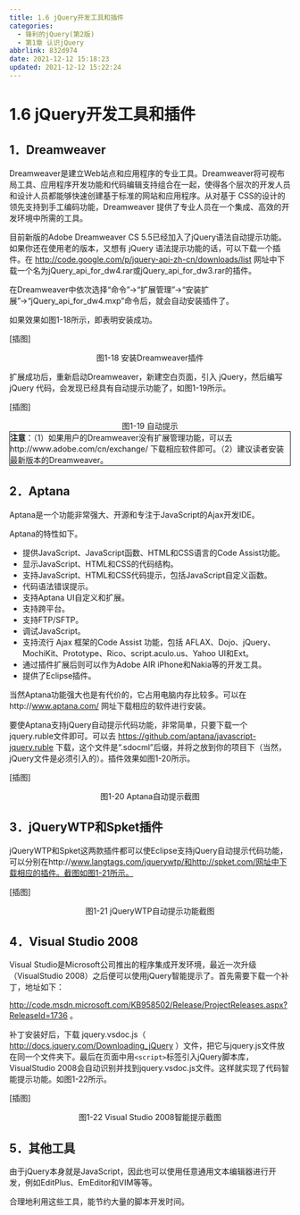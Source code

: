 ```yaml
---
title: 1.6 jQuery开发工具和插件
categories:
  - 锋利的jQuery(第2版)
  - 第1章 认识jQuery
abbrlink: 832d974
date: 2021-12-12 15:18:23
updated: 2021-12-12 15:22:24
---
```

# 1.6 jQuery开发工具和插件
## 1．Dreamweaver
Dreamweaver是建立Web站点和应用程序的专业工具。Dreamweaver将可视布局工具、应用程序开发功能和代码编辑支持组合在一起，使得各个层次的开发人员和设计人员都能够快速创建基于标准的网站和应用程序。从对基于 CSS的设计的领先支持到手工编码功能，Dreamweaver 提供了专业人员在一个集成、高效的开发环境中所需的工具。

目前新版的Adobe Dreamweaver CS 5.5已经加入了jQuery语法自动提示功能。如果你还在使用老的版本，又想有 jQuery 语法提示功能的话，可以下载一个插件。在 http://code.google.com/p/jquery-api-zh-cn/downloads/list 网址中下载一个名为jQuery_api_for_dw4.rar或jQuery_api_for_dw3.rar的插件。

在Dreamweaver中依次选择“命令”→“扩展管理”→“安装扩展”→“jQuery_api_for_dw4.mxp”命令后，就会自动安装插件了。

如果效果如图1-18所示，即表明安装成功。

[插图]

<center>图1-18 安装Dreamweaver插件</center>

扩展成功后，重新启动Dreamweaver，新建空白页面，引入 jQuery，然后编写jQuery 代码，会发现已经具有自动提示功能了，如图1-19所示。

[插图]

<center>图1-19 自动提示</center>

<div style="border:1px solid;"><strong>注意</strong>：（1）如果用户的Dreamweaver没有扩展管理功能，可以去http://www.adobe.com/cn/exchange/ 下载相应软件即可。（2）建议读者安装最新版本的Dreamweaver。</div>

## 2．Aptana
Aptana是一个功能非常强大、开源和专注于JavaScript的Ajax开发IDE。

Aptana的特性如下。
- 提供JavaScript、JavaScript函数、HTML和CSS语言的Code Assist功能。
- 显示JavaScript、HTML和CSS的代码结构。
- 支持JavaScript、HTML和CSS代码提示，包括JavaScript自定义函数。
- 代码语法错误提示。
- 支持Aptana UI自定义和扩展。
- 支持跨平台。
- 支持FTP/SFTP。
- 调试JavaScript。
- 支持流行 Ajax 框架的Code Assist 功能，包括 AFLAX、Dojo、jQuery、MochiKit、Prototype、Rico、script.aculo.us、Yahoo UI和Ext。
- 通过插件扩展后则可以作为Adobe AIR iPhone和Nakia等的开发工具。
- 提供了Eclipse插件。

当然Aptana功能强大也是有代价的，它占用电脑内存比较多。可以在http://www.aptana.com/ 网址下载相应的软件进行安装。

要使Aptana支持jQuery自动提示代码功能，非常简单，只要下载一个jquery.ruble文件即可。可以去 https://github.com/aptana/javascript-jquery.ruble 下载，这个文件是“.sdocml”后缀，并将之放到你的项目下（当然，jQuery文件是必须引入的）。插件效果如图1-20所示。

[插图]

<center>图1-20 Aptana自动提示截图</center>

## 3．jQueryWTP和Spket插件
jQueryWTP和Spket这两款插件都可以使Eclipse支持jQuery自动提示代码功能，可以分别在http://www.langtags.com/jquerywtp/和http://spket.com/网址中下载相应的插件。截图如图1-21所示。

[插图]

<center>图1-21 jQueryWTP自动提示功能截图</center>

## 4．Visual Studio 2008
Visual Studio是Microsoft公司推出的程序集成开发环境，最近一次升级（VisualStudio 2008）之后便可以使用jQuery智能提示了。首先需要下载一个补丁，地址如下：

http://code.msdn.microsoft.com/KB958502/Release/ProjectReleases.aspx?ReleaseId=1736 。

补丁安装好后，下载 jquery.vsdoc.js（ http://docs.jquery.com/Downloading_jQuery ）文件，把它与jquery.js文件放在同一个文件夹下。最后在页面中用`<script>`标签引入jQuery脚本库，VisualStudio 2008会自动识别并找到jquery.vsdoc.js文件。这样就实现了代码智能提示功能。如图1-22所示。

[插图]

<center>图1-22 Visual Studio 2008智能提示截图</center>

## 5．其他工具
由于jQuery本身就是JavaScript，因此也可以使用任意通用文本编辑器进行开发，例如EditPlus、EmEditor和VIM等等。

合理地利用这些工具，能节约大量的脚本开发时间。

